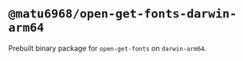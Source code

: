 # `@matu6968/open-get-fonts-darwin-arm64`

Prebuilt binary package for `open-get-fonts` on `darwin-arm64`.
